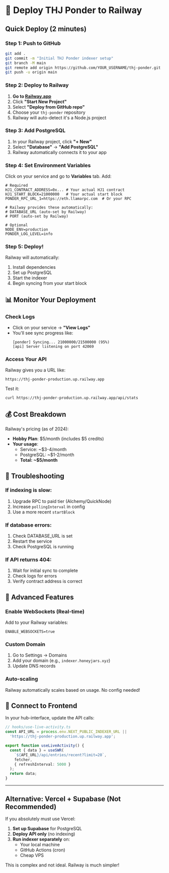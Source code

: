 # 🚂 Deploy THJ Ponder to Railway

## Quick Deploy (2 minutes)

### Step 1: Push to GitHub
```bash
git add .
git commit -m "Initial THJ Ponder indexer setup"
git branch -M main
git remote add origin https://github.com/YOUR_USERNAME/thj-ponder.git
git push -u origin main
```

### Step 2: Deploy to Railway

1. **Go to [Railway.app](https://railway.app)**
2. Click **"Start New Project"**
3. Select **"Deploy from GitHub repo"**
4. Choose your `thj-ponder` repository
5. Railway will auto-detect it's a Node.js project

### Step 3: Add PostgreSQL

1. In your Railway project, click **"+ New"**
2. Select **"Database"** → **"Add PostgreSQL"**
3. Railway automatically connects it to your app

### Step 4: Set Environment Variables

Click on your service and go to **Variables** tab. Add:

```env
# Required
HJ1_CONTRACT_ADDRESS=0x... # Your actual HJ1 contract
HJ1_START_BLOCK=21000000   # Your actual start block
PONDER_RPC_URL_1=https://eth.llamarpc.com  # Or your RPC

# Railway provides these automatically:
# DATABASE_URL (auto-set by Railway)
# PORT (auto-set by Railway)

# Optional
NODE_ENV=production
PONDER_LOG_LEVEL=info
```

### Step 5: Deploy!

Railway will automatically:
1. Install dependencies
2. Set up PostgreSQL
3. Start the indexer
4. Begin syncing from your start block

## 📊 Monitor Your Deployment

### Check Logs
- Click on your service → **"View Logs"**
- You'll see sync progress like:
  ```
  [ponder] Syncing... 21000000/21500000 (95%)
  [api] Server listening on port 42069
  ```

### Access Your API
Railway gives you a URL like:
```
https://thj-ponder-production.up.railway.app
```

Test it:
```bash
curl https://thj-ponder-production.up.railway.app/api/stats
```

## 💰 Cost Breakdown

Railway's pricing (as of 2024):
- **Hobby Plan**: $5/month (includes $5 credits)
- **Your usage**:
  - Service: ~$3-4/month
  - PostgreSQL: ~$1-2/month
  - **Total: ~$5/month**

## 🔧 Troubleshooting

### If indexing is slow:
1. Upgrade RPC to paid tier (Alchemy/QuickNode)
2. Increase `pollingInterval` in config
3. Use a more recent `startBlock`

### If database errors:
1. Check DATABASE_URL is set
2. Restart the service
3. Check PostgreSQL is running

### If API returns 404:
1. Wait for initial sync to complete
2. Check logs for errors
3. Verify contract address is correct

## 🚀 Advanced Features

### Enable WebSockets (Real-time)
Add to your Railway variables:
```env
ENABLE_WEBSOCKETS=true
```

### Custom Domain
1. Go to Settings → Domains
2. Add your domain (e.g., `indexer.honeyjars.xyz`)
3. Update DNS records

### Auto-scaling
Railway automatically scales based on usage. No config needed!

## 📱 Connect to Frontend

In your hub-interface, update the API calls:

```typescript
// hooks/use-live-activity.ts
const API_URL = process.env.NEXT_PUBLIC_INDEXER_URL || 
  'https://thj-ponder-production.up.railway.app';

export function useLiveActivity() {
  const { data } = useSWR(
    `${API_URL}/api/entries/recent?limit=20`,
    fetcher,
    { refreshInterval: 5000 }
  );
  return data;
}
```

---

## Alternative: Vercel + Supabase (Not Recommended)

If you absolutely must use Vercel:

1. **Set up Supabase** for PostgreSQL
2. **Deploy API only** (no indexing)
3. **Run indexer separately** on:
   - Your local machine
   - GitHub Actions (cron)
   - Cheap VPS

This is complex and not ideal. Railway is much simpler!
